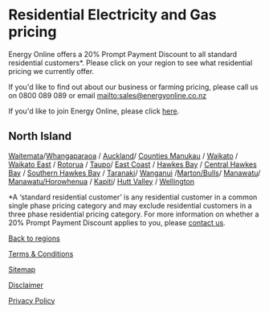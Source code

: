 # Residential Electricity and Gas pricing
Energy Online offers a 20% Prompt Payment Discount to all standard residential customers*. Please click on your region to see what residential pricing we currently offer.

If you'd like to find out about our business or farming pricing, please call us on 0800 089 089 or email <mailto:sales@energyonline.co.nz>

If you'd like to join Energy Online, please click [here](https://join-us.energyonline.co.nz/web/eol/join).

## North Island

[Waitemata](http://www.energyonline.co.nz/residential/pricing_plans/residential_electricity_pricing_plans/waitemata_pricing)/[Whangaparaoa](http://www.energyonline.co.nz/residential/pricing_plans/electricity_and_gas_pricing_plans/whangaparaoa_electricity_and_gas_pricing_plans) / [Auckland](http://www.energyonline.co.nz/residential/pricing_plans/electricity_and_gas_pricing_plans/auckland_electricity_and_gas_pricing_plans)/ [Counties Manukau](http://www.energyonline.co.nz/residential/pricing_plans/electricity_and_gas_pricing_plans/counties_electricity_and_gas_pricing_plans) / [Waikato](http://www.energyonline.co.nz/residential/pricing_plans/electricity_and_gas_pricing_plans/waikato_electricity_and_gas_pricing_plans) / [Waikato East](http://www.energyonline.co.nz/residential/pricing_plans/electricity_and_gas_pricing_plans/waikato_east_electricity_and_gas_pricing_plans) / [Rotorua](http://www.energyonline.co.nz/residential/pricing_plans/electricity_and_gas_pricing_plans/rotorua_taupo_electricity_and_gas_pricing_plans) / [Taupo](http://www.energyonline.co.nz/residential/pricing_plans/electricity_and_gas_pricing_plans/rotorua_taupo_electricity_and_gas_pricing_plans)/ [East Coast](http://www.energyonline.co.nz/residential/pricing_plans/electricity_and_gas_pricing_plans/east_coast_electricity_and_gas_pricing_plans) / [Hawkes Bay](http://www.energyonline.co.nz/residential/pricing_plans/electricity_and_gas_pricing_plans/hawkes_bay_electricity_and_gas_pricing_plans) / [Central Hawkes Bay](http://www.energyonline.co.nz/residential/pricing_plans/electricity_and_gas_pricing_plans/hawkes_bay_electricity_and_gas_pricing_plans) / [Southern Hawkes Bay](http://www.energyonline.co.nz/residential/pricing_plans/electricity_and_gas_pricing_plans/south_hawkes_bay_electricity_and_gas_pricing_plans) / [Taranaki](http://www.energyonline.co.nz/Default.aspx?tabid=211)/ [Wanganui](http://www.energyonline.co.nz/Default.aspx?tabid=228) /[Marton/Bulls](http://www.energyonline.co.nz/Default.aspx?tabid=229)/ [Manawatu](http://www.energyonline.co.nz/Default.aspx?tabid=213)/ [Manawatu/Horowhenua](http://www.energyonline.co.nz/Default.aspx?tabid=213) / [Kapiti](http://www.energyonline.co.nz/Default.aspx?tabid=216)/ [Hutt Valley](http://www.energyonline.co.nz/Default.aspx?tabid=215) / [Wellington](http://www.energyonline.co.nz/Default.aspx?tabid=214)



*A ‘standard residential customer’ is any residential customer in a common single phase pricing category and may exclude residential customers in a three phase residential pricing category. For more information on whether a 20% Prompt Payment Discount applies to you, please [contact us](http://www.energyonline.co.nz/home/contact_us).

 

[Back to regions](http://www.energyonline.co.nz/residential/pricing_plans)

[Terms & Conditions](http://www.energyonline.co.nz/terms)

[Sitemap](http://www.energyonline.co.nz/home/site_map)

[Disclaimer](http://www.energyonline.co.nz/home/site_map/disclaimer)

[Privacy Policy](http://www.energyonline.co.nz/home/site_map/privacy_policy)